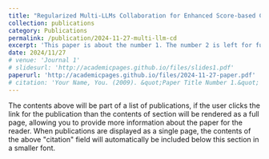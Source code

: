```yaml
---
title: "Regularized Multi-LLMs Collaboration for Enhanced Score-based Causal Discovery"
collection: publications
category: Publications
permalink: /publication/2024-11-27-multi-llm-cd
excerpt: 'This paper is about the number 1. The number 2 is left for future work.'
date: 2024/11/27
# venue: 'Journal 1'
# slidesurl: 'http://academicpages.github.io/files/slides1.pdf'
paperurl: 'http://academicpages.github.io/files/2024-11-27-paper.pdf'
# citation: 'Your Name, You. (2009). &quot;Paper Title Number 1.&quot; <i>Journal 1</i>. 1(1).'
---
```


The contents above will be part of a list of publications, if the user clicks the link for the publication than the contents of section will be rendered as a full page, allowing you to provide more information about the paper for the reader. When publications are displayed as a single page, the contents of the above "citation" field will automatically be included below this section in a smaller font.